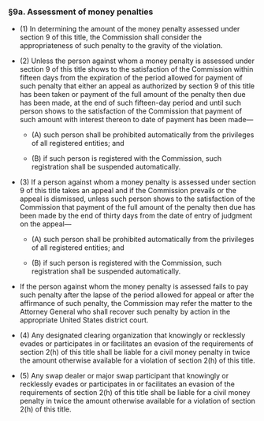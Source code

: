 ### §9a. Assessment of money penalties
* (1) In determining the amount of the money penalty assessed under section 9 of this title, the Commission shall consider the appropriateness of such penalty to the gravity of the violation.

* (2) Unless the person against whom a money penalty is assessed under section 9 of this title shows to the satisfaction of the Commission within fifteen days from the expiration of the period allowed for payment of such penalty that either an appeal as authorized by section 9 of this title has been taken or payment of the full amount of the penalty then due has been made, at the end of such fifteen-day period and until such person shows to the satisfaction of the Commission that payment of such amount with interest thereon to date of payment has been made—

  * (A) such person shall be prohibited automatically from the privileges of all registered entities; and

  * (B) if such person is registered with the Commission, such registration shall be suspended automatically.


* (3) If a person against whom a money penalty is assessed under section 9 of this title takes an appeal and if the Commission prevails or the appeal is dismissed, unless such person shows to the satisfaction of the Commission that payment of the full amount of the penalty then due has been made by the end of thirty days from the date of entry of judgment on the appeal—

  * (A) such person shall be prohibited automatically from the privileges of all registered entities; and

  * (B) if such person is registered with the Commission, such registration shall be suspended automatically.


* If the person against whom the money penalty is assessed fails to pay such penalty after the lapse of the period allowed for appeal or after the affirmance of such penalty, the Commission may refer the matter to the Attorney General who shall recover such penalty by action in the appropriate United States district court.

* (4) Any designated clearing organization that knowingly or recklessly evades or participates in or facilitates an evasion of the requirements of section 2(h) of this title shall be liable for a civil money penalty in twice the amount otherwise available for a violation of section 2(h) of this title.

* (5) Any swap dealer or major swap participant that knowingly or recklessly evades or participates in or facilitates an evasion of the requirements of section 2(h) of this title shall be liable for a civil money penalty in twice the amount otherwise available for a violation of section 2(h) of this title.